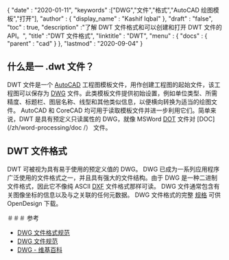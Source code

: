 {
  "date" : "2020-01-11",
  "keywords" :["DWG","文件","格式","AutoCAD 绘图模板","打开"],
  "author" : {
    "display_name" : "Kashif Iqbal"
},
  "draft" : "false",
  "toc" : true,
  "description" :"了解 DWT 文件格式和可以创建和打开 DWT 文件的 API。",
  "title" :"DWT 文件格式",
  "linktitle" : "DWT",
  "menu" : {
    "docs" : {
      "parent" : "cad"
}
},
  "lastmod" : "2020-09-04"
}

## 什么是一 .dwt 文件？

DWT 文件是一个 [AutoCAD](https://www.autodesk.com/) 工程图模板文件，用作创建工程图的起始文件，该工程图可以保存为 [DWG](/zh/cad/dwg/) 文件。此类模板文件提供初始设置，例如单位类型、所需精度、标题栏、图层名称、线型和其他类似信息，以便横向转换为适当的绘图文件。 AutoCAD 和 CoreCAD 均可用于读取模板文件并进一步利用它们。简单来说，DWT 是具有预定义只读属性的 DWG，就像 MSWord [DOT](/zh/word-processing/dot/) 文件对 [DOC](/zh/word-processing/doc /） 文件。

## DWT 文件格式

DWT 可被视为具有易于使用的预定义值的 DWG。 DWG 已成为一系列应用程序广泛使用的文件格式之一，并且具有强大的文件结构。由于 DWG 是一种二进制文件格式，因此它不像纯 ASCII [DXF](/zh/cad/dxf/) 文件格式那样可读。 DWG 文件通常包含有关图像坐标的信息以及与之关联的任何元数据。 DWG 文件格式的完整 [规格](https://www.opendesign.com/files/guestdownloads/OpenDesign_Specification_for_.dwg_files.pdf) 可供 OpenDesign 下载。

＃＃＃ 参考

* [DWG 文件格式规范](https://www.opendesign.com/files/guestdownloads/OpenDesign_Specification_for_.dwg_files.pdf)
* [DWG 文件规范](https://www.scan2cad.com/blog/dwg/file-spec/)
* [DWG - 维基百科](https://en.wikipedia.org/wiki/.dwg)

